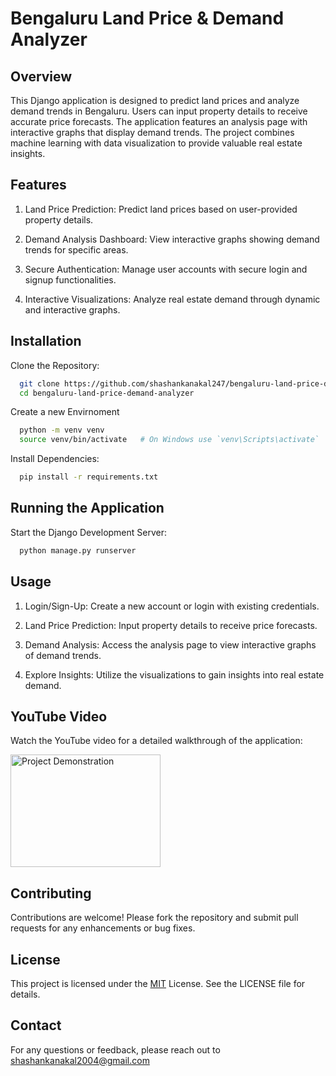 
# Bengaluru Land Price & Demand Analyzer




## Overview

This Django application is designed to predict land prices and analyze demand trends in Bengaluru. Users can input property details to receive accurate price forecasts. The application features an analysis page with interactive graphs that display demand trends. The project combines machine learning with data visualization to provide valuable real estate insights.


## Features
1. Land Price Prediction: Predict land prices based on user-provided property details.

2. Demand Analysis Dashboard: View interactive graphs showing demand trends for specific areas.

3. Secure Authentication: Manage user accounts with secure login and signup functionalities.

4. Interactive Visualizations: Analyze real estate demand through dynamic and interactive graphs.



## Installation

Clone the Repository:
```bash
  git clone https://github.com/shashankanakal247/bengaluru-land-price-demand-analyzer.git
  cd bengaluru-land-price-demand-analyzer

```


Create a new Envirnoment

```bash
  python -m venv venv
  source venv/bin/activate   # On Windows use `venv\Scripts\activate`
```

Install Dependencies:
```bash
  pip install -r requirements.txt
```


    
## Running the Application

Start the Django Development Server:
```bash
  python manage.py runserver
```


## Usage

1. Login/Sign-Up: Create a new account or login with existing credentials.

2. Land Price Prediction: Input property details to receive price forecasts.
3. Demand Analysis: Access the analysis page to view interactive graphs of demand trends.
4. Explore Insights: Utilize the visualizations to gain insights into real estate demand.



## YouTube Video
Watch the YouTube video for a detailed walkthrough of the application:

<a href="https://youtu.be/xcer2nJHuME?si=M9xLOwjwamzd4cL2" target="_blank">
    <img src="https://img.youtube.com/vi/xcer2nJHuME/0.jpg" 
         alt="Project Demonstration" width="240" height="180" border="0" />
</a>

## Contributing

Contributions are welcome! Please fork the repository and submit pull requests for any enhancements or bug fixes.


## License
This project is licensed under the [MIT](https://choosealicense.com/licenses/mit/) License. See the LICENSE file for details.




## Contact
For any questions or feedback, please reach out to shashankanakal2004@gmail.com
